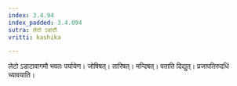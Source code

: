 ```yaml
---
index: 3.4.94
index_padded: 3.4.094
sutra: लेटो ऽडाटौ
vritti: kashika

---
```

लेटो ऽडाटावागमौ भवतः पर्यायेण। जोषिषत्। तारिषत्। मन्दिषत्। पताति दिद्युत्। प्रजापतिरुदधिं च्यावयाति।